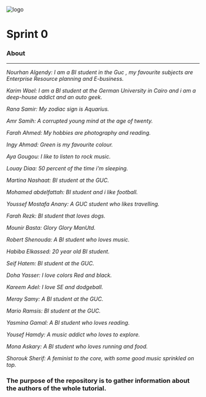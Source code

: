 ![logo](https://thumb.ibb.co/e5V2vn/tut_logo.png)


# Sprint 0

### About
----------


*Nourhan Algendy: I am a BI student in the Guc , my favourite subjects are Enterprise Resource planning and E-business.*

*Karim Wael: I am a BI student at the German University in Cairo and i am a deep-house addict and an auto geek.* 

*Rana Samir: My zodiac sign is Aquarius.*

*Amr Samih: A corrupted young mind at the age of twenty.*

*Farah Ahmed: My hobbies are photography and reading.*

*Ingy Ahmad: Green is my favourite colour.*

*Aya Gougou: I like to listen to rock music.*

*Louay Diaa: 50 percent of the time i'm sleeping.*

*Martina Nashaat: BI student at the GUC.*

*Mohamed abdelfattah: BI student and i like football.*

*Youssef Mostafa Anany: A GUC student who likes travelling.*

*Farah Rezk: BI student that loves dogs.*

*Mounir Basta: Glory Glory ManUtd.*

*Robert Shenouda: A BI student who loves music.*

*Habiba Elkassed: 20 year old BI student.*

*Seif Hatem: BI student at the GUC.*

*Doha Yasser: I love colors Red and black.*

*Kareem Adel: I love SE and dodgeball.*

*Meray Samy: A BI student at the GUC.*

*Mario Ramsis: BI student at the GUC.*

*Yasmina Gamal: A BI student who loves reading.*

*Yousef Hamdy: A music addict who loves to explore.*

*Mona Askary: A BI student who loves running and food.*

*Shorouk Sherif: A feminist to the core, with some good music sprinkled on top.*

### The purpose of the repository is to gather information about the authors of the whole tutorial.

